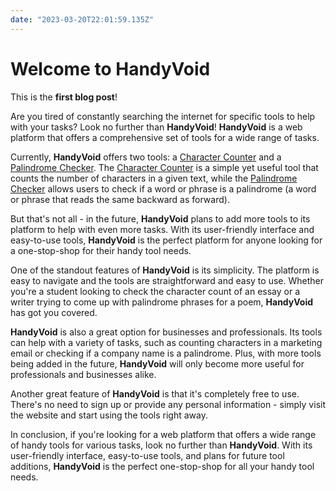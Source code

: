 ```yaml
---
date: "2023-03-20T22:01:59.135Z"
---
```



# Welcome to HandyVoid

This is the **first blog post**!

<!--more-->

[character-counter-link]: </tools/character-counter> "Character Counter"
[palindrome-checker-link]: </tools/palindrome-checker> "Palindrome Checker"

Are you tired of constantly searching the internet for specific tools to help with your tasks? Look no further than **HandyVoid**! **HandyVoid** is a web platform that offers a comprehensive set of tools for a wide range of tasks.

Currently, **HandyVoid** offers two tools: a [Character Counter][character-counter-link] and a [Palindrome Checker][palindrome-checker-link]. The [Character Counter][character-counter-link] is a simple yet useful tool that counts the number of characters in a given text, while the [Palindrome Checker][palindrome-checker-link] allows users to check if a word or phrase is a palindrome (a word or phrase that reads the same backward as forward).

But that's not all - in the future, **HandyVoid** plans to add more tools to its platform to help with even more tasks. With its user-friendly interface and easy-to-use tools, **HandyVoid** is the perfect platform for anyone looking for a one-stop-shop for their handy tool needs.

One of the standout features of **HandyVoid** is its simplicity. The platform is easy to navigate and the tools are straightforward and easy to use. Whether you're a student looking to check the character count of an essay or a writer trying to come up with palindrome phrases for a poem, **HandyVoid** has got you covered.

**HandyVoid** is also a great option for businesses and professionals. Its tools can help with a variety of tasks, such as counting characters in a marketing email or checking if a company name is a palindrome. Plus, with more tools being added in the future, **HandyVoid** will only become more useful for professionals and businesses alike.

Another great feature of **HandyVoid** is that it's completely free to use. There's no need to sign up or provide any personal information - simply visit the website and start using the tools right away.

In conclusion, if you're looking for a web platform that offers a wide range of handy tools for various tasks, look no further than **HandyVoid**. With its user-friendly interface, easy-to-use tools, and plans for future tool additions, **HandyVoid** is the perfect one-stop-shop for all your handy tool needs.

